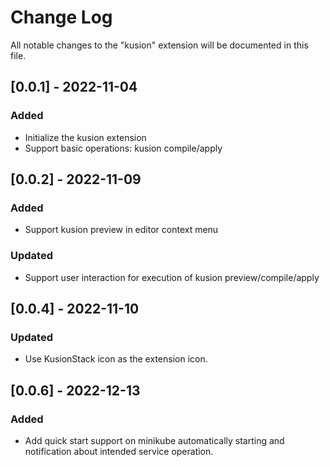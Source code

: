 # Change Log

All notable changes to the "kusion" extension will be documented in this file.

## [0.0.1] - 2022-11-04

### Added

- Initialize the kusion extension
- Support basic operations: kusion compile/apply

## [0.0.2] - 2022-11-09

### Added

- Support kusion preview in editor context menu

### Updated

- Support user interaction for execution of kusion preview/compile/apply

## [0.0.4] - 2022-11-10

### Updated

- Use KusionStack icon as the extension icon.

## [0.0.6] - 2022-12-13

### Added

- Add quick start support on minikube automatically starting and notification about intended service operation.
